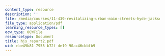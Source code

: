 ```yaml
---
content_type: resource
description: ''
file: /media/courses/11-439-revitalizing-urban-main-streets-hyde-jackson-square-roslindale-square-boston-spring-2005/ebe49b817955b72fde1990ac46cbbfb9_hjs_report2.pdf
file_type: application/pdf
learning_resource_types: []
ocw_type: OCWFile
resourcetype: Document
title: hjs_report2.pdf
uid: ebe49b81-7955-b72f-de19-90ac46cbbfb9
---
```

